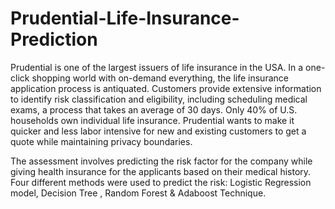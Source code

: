 # Prudential-Life-Insurance-Prediction
Prudential is one of the largest issuers of life insurance in the USA.
In a one-click shopping world with on-demand everything, the life insurance application process is antiquated. Customers provide extensive information to identify risk classification and eligibility, including scheduling medical exams, a process that takes an average of 30 days.
Only 40% of U.S. households own individual life insurance. Prudential wants to make it quicker and less labor intensive for new and existing customers to get a quote while maintaining privacy boundaries.

The assessment involves predicting the risk factor for the company while giving health insurance for the applicants based on their medical history. Four different methods were used to predict the risk: Logistic Regression model, Decision Tree , Random Forest & Adaboost Technique.
